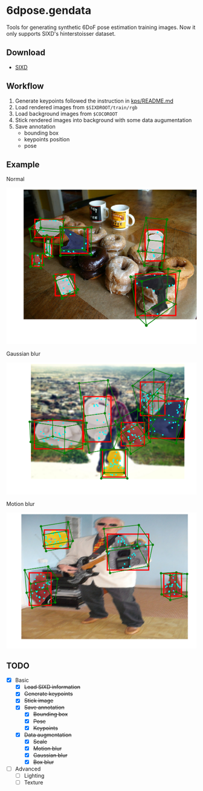 # 6dpose.gendata

Tools for generating synthetic 6DoF pose estimation training images. Now it only supports SIXD's hinterstoisser dataset.

## Download

- [SIXD](http://cmp.felk.cvut.cz/sixd/challenge_2017/)

## Workflow

1. Generate keypoints followed the instruction in [kps/README.md](kps/README.md)
2. Load rendered images from `$SIXDROOT/train/rgb`
3. Load background images from `$COCOROOT`
4. Stick rendered images into background with some data augumentation
5. Save annotation
    - bounding box
    - keypoints position
    - pose

## Example

Normal

![](assets/normal.png)

Gaussian blur

![](assets/gaussian.png)

Motion blur

![](assets/motion.png)

## TODO

- [x] Basic
    - [x] ~~Load SIXD information~~
    - [x] ~~Generate keypoints~~
    - [x] ~~Stick image~~
    - [x] ~~Save annotation~~
        - [x] ~~Bounding box~~
        - [x] ~~Pose~~
        - [x] ~~Keypoints~~
    - [x] ~~Data augmentation~~
        - [x] ~~Scale~~
        - [x] ~~Motion blur~~
        - [x] ~~Gaussian blur~~
        - [x] ~~Box blur~~
- [ ] Advanced
    - [ ] Lighting
    - [ ] Texture
